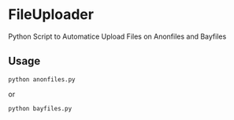 # FileUploader
Python Script to Automatice Upload Files on Anonfiles and Bayfiles
## Usage
```Shell
python anonfiles.py
```
or
```Bash
python bayfiles.py
```
